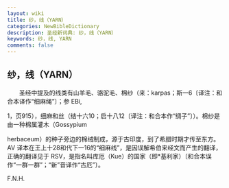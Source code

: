 ```yaml
---
layout: wiki
title: 纱，线（YARN）
categories: NewBibleDictionary
description: 圣经新词典: 纱，线（YARN）
keywords: 纱，线, YARN
comments: false
---
```


## 纱，线（YARN）

　　圣经中提及的线类有山羊毛、骆驼毛、棉纱（来：karpas；斯一6〔译注：和合本译作“细麻绳”〕；参 EBi,

1，页915），细麻和丝（结十六10；启十八12〔译注：和合本作“绸子”〕）。棉纱是由一种棉属灌木（Gossypium

herbaceum）的种子旁边的棉绒制成，源于古印度，到了希腊时期才传至东方。AV 译本在王上十28和代下一16的“细麻线”，是因误解希伯来经文而产生的翻译，正确的翻译见于 RSV，是指名叫库厄（Kue）的国家（即*基利家）〔和合本误作“一群一群”；“新”音译作“古厄”〕。

F.N.H.








